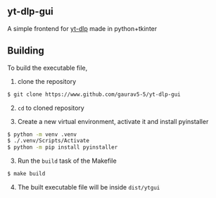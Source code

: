 yt-dlp-gui
----------

A simple frontend for [yt-dlp](https://www.github.com/yt-dlp/yt-dlp) made in python+tkinter

Building
--------

To build the executable file, 

1. clone the repository
```bash
$ git clone https://www.github.com/gaurav5-5/yt-dlp-gui
```

2. `cd` to cloned repository

3. Create a new virtual environment, activate it and install pyinstaller
```bash
$ python -m venv .venv
$ ./.venv/Scripts/Activate
$ python -m pip install pyinstaller
```

3. Run the `build` task of the Makefile
```bash
$ make build
```

4. The built executable file will be inside `dist/ytgui`